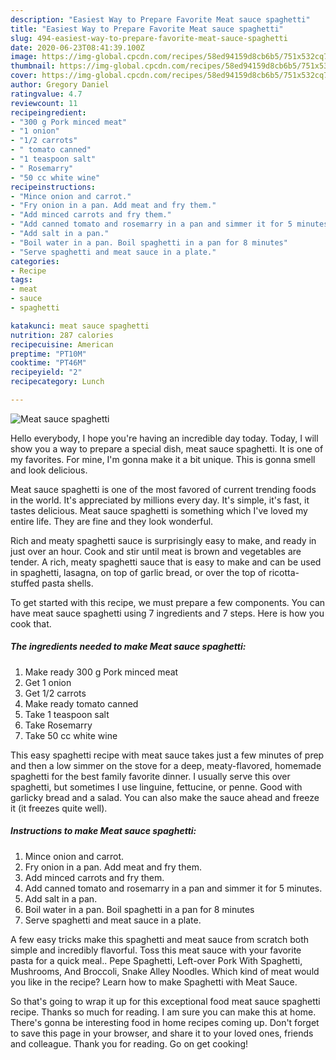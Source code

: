 ```yaml
---
description: "Easiest Way to Prepare Favorite Meat sauce spaghetti"
title: "Easiest Way to Prepare Favorite Meat sauce spaghetti"
slug: 494-easiest-way-to-prepare-favorite-meat-sauce-spaghetti
date: 2020-06-23T08:41:39.100Z
image: https://img-global.cpcdn.com/recipes/58ed94159d8cb6b5/751x532cq70/meat-sauce-spaghetti-recipe-main-photo.jpg
thumbnail: https://img-global.cpcdn.com/recipes/58ed94159d8cb6b5/751x532cq70/meat-sauce-spaghetti-recipe-main-photo.jpg
cover: https://img-global.cpcdn.com/recipes/58ed94159d8cb6b5/751x532cq70/meat-sauce-spaghetti-recipe-main-photo.jpg
author: Gregory Daniel
ratingvalue: 4.7
reviewcount: 11
recipeingredient:
- "300 g Pork minced meat"
- "1 onion"
- "1/2 carrots"
- " tomato canned"
- "1 teaspoon salt"
- " Rosemarry"
- "50 cc white wine"
recipeinstructions:
- "Mince onion and carrot."
- "Fry onion in a pan. Add meat and fry them."
- "Add minced carrots and fry them."
- "Add canned tomato and rosemarry in a pan and simmer it for 5 minutes."
- "Add salt in a pan."
- "Boil water in a pan. Boil spaghetti in a pan for 8 minutes"
- "Serve spaghetti and meat sauce in a plate."
categories:
- Recipe
tags:
- meat
- sauce
- spaghetti

katakunci: meat sauce spaghetti 
nutrition: 287 calories
recipecuisine: American
preptime: "PT10M"
cooktime: "PT46M"
recipeyield: "2"
recipecategory: Lunch

---
```



![Meat sauce spaghetti](https://img-global.cpcdn.com/recipes/58ed94159d8cb6b5/751x532cq70/meat-sauce-spaghetti-recipe-main-photo.jpg)

Hello everybody, I hope you're having an incredible day today. Today, I will show you a way to prepare a special dish, meat sauce spaghetti. It is one of my favorites. For mine, I'm gonna make it a bit unique. This is gonna smell and look delicious.

Meat sauce spaghetti is one of the most favored of current trending foods in the world. It's appreciated by millions every day. It's simple, it's fast, it tastes delicious. Meat sauce spaghetti is something which I've loved my entire life. They are fine and they look wonderful.

Rich and meaty spaghetti sauce is surprisingly easy to make, and ready in just over an hour. Cook and stir until meat is brown and vegetables are tender. A rich, meaty spaghetti sauce that is easy to make and can be used in spaghetti, lasagna, on top of garlic bread, or over the top of ricotta-stuffed pasta shells.


To get started with this recipe, we must prepare a few components. You can have meat sauce spaghetti using 7 ingredients and 7 steps. Here is how you cook that.

<!--inarticleads1-->

##### The ingredients needed to make Meat sauce spaghetti:

1. Make ready 300 g Pork minced meat
1. Get 1 onion
1. Get 1/2 carrots
1. Make ready  tomato canned
1. Take 1 teaspoon salt
1. Take  Rosemarry
1. Take 50 cc white wine


This easy spaghetti recipe with meat sauce takes just a few minutes of prep and then a low simmer on the stove for a deep, meaty-flavored, homemade spaghetti for the best family favorite dinner. I usually serve this over spaghetti, but sometimes I use linguine, fettucine, or penne. Good with garlicky bread and a salad. You can also make the sauce ahead and freeze it (it freezes quite well). 

<!--inarticleads2-->

##### Instructions to make Meat sauce spaghetti:

1. Mince onion and carrot.
1. Fry onion in a pan. Add meat and fry them.
1. Add minced carrots and fry them.
1. Add canned tomato and rosemarry in a pan and simmer it for 5 minutes.
1. Add salt in a pan.
1. Boil water in a pan. Boil spaghetti in a pan for 8 minutes
1. Serve spaghetti and meat sauce in a plate.


A few easy tricks make this spaghetti and meat sauce from scratch both simple and incredibly flavorful. Toss this meat sauce with your favorite pasta for a quick meal.. Pepe Spaghetti, Left-over Pork With Spaghetti, Mushrooms, And Broccoli, Snake Alley Noodles. Which kind of meat would you like in the recipe? Learn how to make Spaghetti with Meat Sauce. 

So that's going to wrap it up for this exceptional food meat sauce spaghetti recipe. Thanks so much for reading. I am sure you can make this at home. There's gonna be interesting food in home recipes coming up. Don't forget to save this page in your browser, and share it to your loved ones, friends and colleague. Thank you for reading. Go on get cooking!
